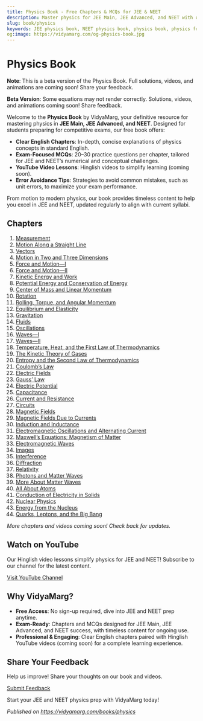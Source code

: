 ```yaml
---
title: Physics Book - Free Chapters & MCQs for JEE & NEET
description: Master physics for JEE Main, JEE Advanced, and NEET with our free book! English chapters, practice MCQs, and YouTube videos for exam success.
slug: book/physics
keywords: JEE physics book, NEET physics book, physics book, physics for JEE and NEET
og:image: https://vidyamarg.com/og-physics-book.jpg
---
```


# Physics Book

**Note**: This is a beta version of the Physics Book. Full solutions, videos, and animations are coming soon! Share your feedback.

**Beta Version**: Some equations may not render correctly. Solutions, videos, and animations coming soon! Share feedback.

Welcome to the **Physics Book** by VidyaMarg, your definitive resource for mastering physics in **JEE Main, JEE Advanced, and NEET**. Designed for students preparing for competitive exams, our free book offers:

- **Clear English Chapters**: In-depth, concise explanations of physics concepts in standard English.
- **Exam-Focused MCQs**: 20–30 practice questions per chapter, tailored for JEE and NEET’s numerical and conceptual challenges.
- **YouTube Video Lessons**: Hinglish videos to simplify learning (coming soon).
- **Error Avoidance Tips**: Strategies to avoid common mistakes, such as unit errors, to maximize your exam performance.

From motion to modern physics, our book provides timeless content to help you excel in JEE and NEET, updated regularly to align with current syllabi.

## Chapters
1. [Measurement](./measurement/index.md)
2. [Motion Along a Straight Line](./motion-straight-line/index.md)
3. [Vectors](./vectors/index.md)
4. [Motion in Two and Three Dimensions](./motion-2d-3d/index.md)
5. [Force and Motion—I](./force-motion-1/index.md)
6. [Force and Motion—II](./force-motion-2/index.md)
7. [Kinetic Energy and Work](./kinetic-energy-work/index.md)
8. [Potential Energy and Conservation of Energy](./potential-energy-conservation/index.md)
9. [Center of Mass and Linear Momentum](./center-mass-momentum/index.md)
10. [Rotation](./rotation/index.md)
11. [Rolling, Torque, and Angular Momentum](./rolling-torque-angular-momentum/index.md)
12. [Equilibrium and Elasticity](./equilibrium-elasticity/index.md)
13. [Gravitation](./gravitation/index.md)
14. [Fluids](./fluids/index.md)
15. [Oscillations](./oscillations/index.md)
16. [Waves—I](./waves-1/index.md)
17. [Waves—II](./waves-2/index.md)
18. [Temperature, Heat, and the First Law of Thermodynamics](./thermodynamics-1/index.md)
19. [The Kinetic Theory of Gases](./kinetic-theory-gases/index.md)
20. [Entropy and the Second Law of Thermodynamics](./entropy-thermodynamics/index.md)
21. [Coulomb’s Law](./coulombs-law/index.md)
22. [Electric Fields](./electric-fields/index.md)
23. [Gauss’ Law](./gauss-law/index.md)
24. [Electric Potential](./electric-potential/index.md)
25. [Capacitance](./capacitance/index.md)
26. [Current and Resistance](./current-resistance/index.md)
27. [Circuits](./circuits/index.md)
28. [Magnetic Fields](./magnetic-fields/index.md)
29. [Magnetic Fields Due to Currents](./magnetic-fields-currents/index.md)
30. [Induction and Inductance](./induction-inductance/index.md)
31. [Electromagnetic Oscillations and Alternating Current](./electromagnetic-oscillations-ac/index.md)
32. [Maxwell’s Equations; Magnetism of Matter](./maxwells-equations/index.md)
33. [Electromagnetic Waves](./electromagnetic-waves/index.md)
34. [Images](./images/index.md)
35. [Interference](./interference/index.md)
36. [Diffraction](./diffraction/index.md)
37. [Relativity](./relativity/index.md)
38. [Photons and Matter Waves](./photons-matter-waves/index.md)
39. [More About Matter Waves](./matter-waves-advanced/index.md)
40. [All About Atoms](./atoms/index.md)
41. [Conduction of Electricity in Solids](./conduction-solids/index.md)
42. [Nuclear Physics](./nuclear-physics/index.md)
43. [Energy from the Nucleus](./nuclear-energy/index.md)
44. [Quarks, Leptons, and the Big Bang](./quarks-leptons/index.md)

*More chapters and videos coming soon! Check back for updates.*

## Watch on YouTube
Our Hinglish video lessons simplify physics for JEE and NEET! Subscribe to our channel for the latest content.

[Visit YouTube Channel](#) <!-- Replace with channel URL -->

## Why VidyaMarg?
- **Free Access**: No sign-up required, dive into JEE and NEET prep anytime.
- **Exam-Ready**: Chapters and MCQs designed for JEE Main, JEE Advanced, and NEET success, with timeless content for ongoing use.
- **Professional & Engaging**: Clear English chapters paired with Hinglish YouTube videos (coming soon) for a complete learning experience.

## Share Your Feedback
Help us improve! Share your thoughts on our book and videos.

[Submit Feedback](#) <!-- Replace with Google Form link -->

Start your JEE and NEET physics prep with VidyaMarg today!

*Published on https://vidyamarg.com/books/physics*